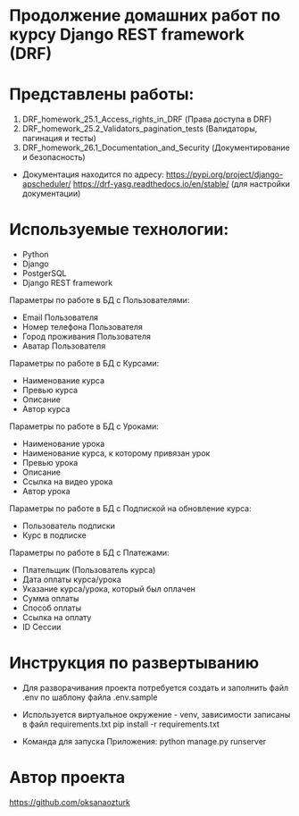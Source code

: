 # Продолжение домашних работ по курсу Django REST framework (DRF)

# Представлены работы: 
1) DRF_homework_25.1_Access_rights_in_DRF (Права доступа в DRF)  
2) DRF_homework_25.2_Validators_pagination_tests (Валидаторы, пагинация и тесты)
3) DRF_homework_26.1_Documentation_and_Security (Документирование и безопасность)

* Документация находится по адресу: https://pypi.org/project/django-apscheduler/
                                    https://drf-yasg.readthedocs.io/en/stable/ (для настройки документации)

# Используемые технологии:

 - Python
 - Django
 - PostgerSQL
 - Django REST framework

Параметры по работе в БД с Пользователями:

 - Email Пользователя
 - Номер телефона Пользователя
 - Город проживания Пользователя
 - Аватар Пользователя

Параметры по работе в БД с Курсами:

 - Наименование курса
 - Превью курса
 - Описание
 - Автор курса

Параметры по работе в БД с Уроками:

 - Наименование урока
 - Наименование курса, к которому привязан урок 
 - Превью урока
 - Описание
 - Ссылка на видео урока
 - Автор урока

Параметры по работе в БД с Подпиской на обновление курса:

 - Пользователь подписки
 - Курс в подписке

Параметры по работе в БД с Платежами:

 - Плательщик (Пользователь курса)
 - Дата оплаты курса/урока
 - Указание курса/урока, который был оплачен
 - Сумма оплаты
 - Способ оплаты
 - Ссылка на оплату
 - ID Сессии

# Инструкция по развертыванию

* Для разворачивания проекта потребуется создать и заполнить файл .env  по шаблону файла .env.sample

* Используется виртуальное окружение - venv, зависимости записаны в файл requirements.txt
  pip install -r requirements.txt

* Команда для запуска Приложения: python manage.py runserver

# Автор проекта

https://github.com/oksanaozturk



